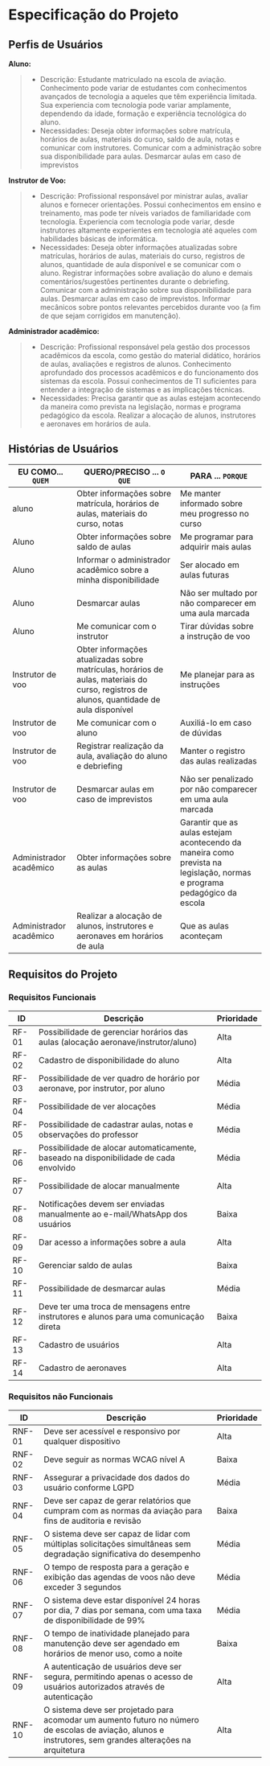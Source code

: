 # Especificação do Projeto

## Perfis de Usuários

**Aluno:**

> - Descrição: Estudante matriculado na escola de aviação. Conhecimento pode variar de estudantes com conhecimentos avançados de tecnologia a aqueles que têm experiência limitada. Sua experiencia com tecnologia pode variar amplamente, dependendo da idade, formação e experiência tecnológica do aluno.
> - Necessidades: Deseja obter informações sobre matrícula, horários de aulas, materiais do curso, saldo de aula, notas e comunicar com instrutores. Comunicar com a administração sobre sua disponibilidade para aulas. Desmarcar aulas em caso de imprevistos

**Instrutor de Voo:**

> - Descrição: Profissional responsável por ministrar aulas, avaliar alunos e fornecer orientações. Possui conhecimentos em ensino e treinamento, mas pode ter níveis variados de familiaridade com tecnologia. Experiencia com tecnologia pode variar, desde instrutores altamente experientes em tecnologia até aqueles com habilidades básicas de informática.
> - Necessidades: Deseja obter informações atualizadas sobre matrículas, horários de aulas, materiais do curso, registros de alunos, quantidade de aula disponível e se comunicar com o aluno. Registrar informações sobre avaliação do aluno e demais comentários/sugestões pertinentes durante o debriefing. Comunicar com a administração sobre sua disponibilidade para aulas. Desmarcar aulas em caso de imprevistos. Informar mecânicos sobre pontos relevantes percebidos durante voo (a fim de que sejam corrigidos em manutenção).

**Administrador acadêmico:**

> - Descrição: Profissional responsável pela gestão dos processos acadêmicos da escola, como gestão do material didático, horários de aulas, avaliações e registros de alunos. Conhecimento aprofundado dos processos acadêmicos e do funcionamento dos sistemas da escola. Possui conhecimentos de TI suficientes para entender a integração de sistemas e as implicações técnicas.
> - Necessidades: Precisa garantir que as aulas estejam acontecendo da maneira como prevista na legislação, normas e programa pedagógico da escola. Realizar a alocação de alunos, instrutores e aeronaves em horários de aula.

## Histórias de Usuários

| EU COMO... `QUEM`       | QUERO/PRECISO ... `O QUE`                                                                                                                 | PARA ... `PORQUE`                                                                                                        |
| ----------------------- | ----------------------------------------------------------------------------------------------------------------------------------------- | ------------------------------------------------------------------------------------------------------------------------ |
| aluno                   | Obter informações sobre matrícula, horários de aulas, materiais do curso, notas                                                           | Me manter informado sobre meu progresso no curso                                                                         |
| Aluno                   | Obter informações sobre saldo de aulas                                                                                                    | Me programar para adquirir mais aulas                                                                                    |
| Aluno                   | Informar o administrador acadêmico sobre a minha disponibilidade                                                                          | Ser alocado em aulas futuras                                                                                             |
| Aluno                   | Desmarcar aulas                                                                                                                           | Não ser multado por não comparecer em uma aula marcada                                                                   |
| Aluno                   | Me comunicar com o instrutor                                                                                                              | Tirar dúvidas sobre a instrução de voo                                                                                   |
| Instrutor de voo        | Obter informações atualizadas sobre matrículas, horários de aulas, materiais do curso, registros de alunos, quantidade de aula disponível | Me planejar para as instruções                                                                                           |
| Instrutor de voo        | Me comunicar com o aluno                                                                                                                  | Auxiliá-lo em caso de dúvidas                                                                                            |
| Instrutor de voo        | Registrar realização da aula, avaliação do aluno e debriefing                                                                             | Manter o registro das aulas realizadas                                                                                   |
| Instrutor de voo        | Desmarcar aulas em caso de imprevistos                                                                                                    | Não ser penalizado por não comparecer em uma aula marcada                                                                |
| Administrador acadêmico | Obter informações sobre as aulas                                                                                                          | Garantir que as aulas estejam acontecendo da maneira como prevista na legislação, normas e programa pedagógico da escola |
| Administrador acadêmico | Realizar a alocação de alunos, instrutores e aeronaves em horários de aula                                                                | Que as aulas aconteçam                                                                                                   |

## Requisitos do Projeto

### Requisitos Funcionais

| ID    | Descrição                                                                              | Prioridade |
| ----- | -------------------------------------------------------------------------------------- | ---------- |
| RF-01 | Possibilidade de gerenciar horários das aulas (alocação aeronave/instrutor/aluno)      | Alta       |
| RF-02 | Cadastro de disponibilidade do aluno                                                   | Alta       |
| RF-03 | Possibilidade de ver quadro de horário por aeronave, por instrutor, por aluno          | Média      |
| RF-04 | Possibilidade de ver alocações                                                         | Média      |
| RF-05 | Possibilidade de cadastrar aulas, notas e observações do professor                     | Média      |
| RF-06 | Possibilidade de alocar automaticamente, baseado na disponibilidade de cada envolvido  | Média      |
| RF-07 | Possibilidade de alocar manualmente                                                    | Alta       |
| RF-08 | Notificações devem ser enviadas manualmente ao e-mail/WhatsApp dos usuários            | Baixa      |
| RF-09 | Dar acesso a informações sobre a aula                                                  | Alta       |
| RF-10 | Gerenciar saldo de aulas                                                               | Baixa      |
| RF-11 | Possibilidade de desmarcar aulas                                                       | Média      |
| RF-12 | Deve ter uma troca de mensagens entre instrutores e alunos para uma comunicação direta | Baixa      |
| RF-13 | Cadastro de usuários                                                                   | Alta       |
| RF-14 | Cadastro de aeronaves                                                                  | Alta       |

### Requisitos não Funcionais

| ID     | Descrição                                                                                                                                                 | Prioridade |
| ------ | --------------------------------------------------------------------------------------------------------------------------------------------------------- | ---------- |
| RNF-01 | Deve ser acessível e responsivo por qualquer dispositivo                                                                                                  | Alta       |
| RNF-02 | Deve seguir as normas WCAG nível A                                                                                                                        | Baixa      |
| RNF-03 | Assegurar a privacidade dos dados do usuário conforme LGPD                                                                                                | Média      |
| RNF-04 | Deve ser capaz de gerar relatórios que cumpram com as normas da aviação para fins de auditoria e revisão                                                  | Baixa      |
| RNF-05 | O sistema deve ser capaz de lidar com múltiplas solicitações simultâneas sem degradação significativa do desempenho                                       | Média      |
| RNF-06 | O tempo de resposta para a geração e exibição das agendas de voos não deve exceder 3 segundos                                                             | Média      |
| RNF-07 | O sistema deve estar disponível 24 horas por dia, 7 dias por semana, com uma taxa de disponibilidade de 99%                                               | Média      |
| RNF-08 | O tempo de inatividade planejado para manutenção deve ser agendado em horários de menor uso, como a noite                                                 | Baixa      |
| RNF-09 | A autenticação de usuários deve ser segura, permitindo apenas o acesso de usuários autorizados através de autenticação                                    | Alta       |
| RNF-10 | O sistema deve ser projetado para acomodar um aumento futuro no número de escolas de aviação, alunos e instrutores, sem grandes alterações na arquitetura | Alta       |
